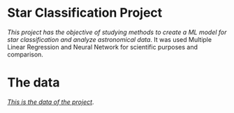 # Star Classification Project
*This project has the objective of studying methods to create a ML model for star classification and analyze astronomical data*. It was used Multiple Linear Regression and Neural Network for scientific purposes and comparison.

# The data
*[This is the data of the project](https://www.kaggle.com/datasets/deepu1109/star-dataset)*.
